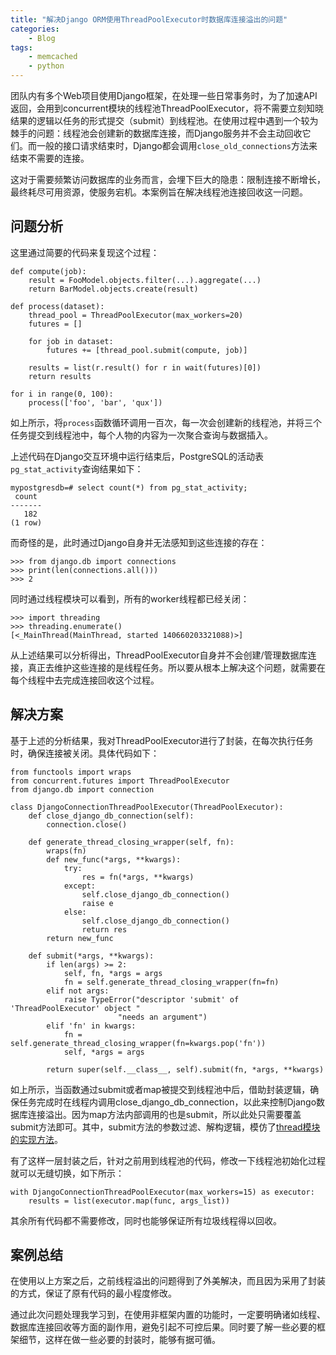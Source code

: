 ```yaml
---
title: "解决Django ORM使用ThreadPoolExecutor时数据库连接溢出的问题"
categories:
    - Blog
tags:
    - memcached
    - python
---
```



团队内有多个Web项目使用Django框架，在处理一些日常事务时，为了加速API返回，会用到concurrent模块的线程池ThreadPoolExecutor，将不需要立刻知晓结果的逻辑以任务的形式提交（submit）到线程池。在使用过程中遇到一个较为棘手的问题：线程池会创建新的数据库连接，而Django服务并不会主动回收它们。而一般的接口请求结束时，Django都会调用`close_old_connections`方法来结束不需要的连接。

这对于需要频繁访问数据库的业务而言，会埋下巨大的隐患：限制连接不断增长，最终耗尽可用资源，使服务宕机。本案例旨在解决线程池连接回收这一问题。

## 问题分析

这里通过简要的代码来复现这个过程：

```python3
def compute(job):
    result = FooModel.objects.filter(...).aggregate(...)
    return BarModel.objects.create(result)

def process(dataset):
    thread_pool = ThreadPoolExecutor(max_workers=20)
    futures = []

    for job in dataset:
        futures += [thread_pool.submit(compute, job)]

    results = list(r.result() for r in wait(futures)[0])
    return results

for i in range(0, 100):
    process(['foo', 'bar', 'qux'])
```

如上所示，将`process`函数循环调用一百次，每一次会创建新的线程池，并将三个任务提交到线程池中，每个人物的内容为一次聚合查询与数据插入。

上述代码在Django交互环境中运行结束后，PostgreSQL的活动表`pg_stat_activity`查询结果如下：

```
mypostgresdb=# select count(*) from pg_stat_activity;
 count 
-------
   182
(1 row)
```

而奇怪的是，此时通过Django自身并无法感知到这些连接的存在：

```
>>> from django.db import connections
>>> print(len(connections.all()))
>>> 2
```

同时通过线程模块可以看到，所有的worker线程都已经关闭：

```
>>> import threading
>>> threading.enumerate()
[<_MainThread(MainThread, started 140660203321088)>]
```

从上述结果可以分析得出，ThreadPoolExecutor自身并不会创建/管理数据库连接，真正去维护这些连接的是线程任务。所以要从根本上解决这个问题，就需要在每个线程中去完成连接回收这个过程。

## 解决方案

基于上述的分析结果，我对ThreadPoolExecutor进行了封装，在每次执行任务时，确保连接被关闭。具体代码如下：

```python3
from functools import wraps
from concurrent.futures import ThreadPoolExecutor
from django.db import connection

class DjangoConnectionThreadPoolExecutor(ThreadPoolExecutor):
    def close_django_db_connection(self):
        connection.close()

    def generate_thread_closing_wrapper(self, fn):
        wraps(fn)
        def new_func(*args, **kwargs):
            try:
                res = fn(*args, **kwargs)
            except:
                self.close_django_db_connection()
                raise e
            else:
                self.close_django_db_connection()
                return res
        return new_func

    def submit(*args, **kwargs):
        if len(args) >= 2:
            self, fn, *args = args
            fn = self.generate_thread_closing_wrapper(fn=fn)
        elif not args:
            raise TypeError("descriptor 'submit' of 'ThreadPoolExecutor' object "
                        "needs an argument")
        elif 'fn' in kwargs:
            fn = self.generate_thread_closing_wrapper(fn=kwargs.pop('fn'))
            self, *args = args

        return super(self.__class__, self).submit(fn, *args, **kwargs)
```

如上所示，当函数通过submit或者map被提交到线程池中后，借助封装逻辑，确保任务完成时在线程内调用close_django_db_connection，以此来控制Django数据库连接溢出。因为map方法内部调用的也是submit，所以此处只需要覆盖submit方法即可。其中，submit方法的参数过滤、解构逻辑，模仿了[thread模块的实现方法](https://github.com/python/cpython/blob/3.7/Lib/concurrent/futures/thread.py)。

有了这样一层封装之后，针对之前用到线程池的代码，修改一下线程池初始化过程就可以无缝切换，如下所示：

```python3
with DjangoConnectionThreadPoolExecutor(max_workers=15) as executor:
    results = list(executor.map(func, args_list))
```

其余所有代码都不需要修改，同时也能够保证所有垃圾线程得以回收。

## 案例总结

在使用以上方案之后，之前线程溢出的问题得到了外美解决，而且因为采用了封装的方式，保证了原有代码的最小程度修改。

通过此次问题处理我学习到，在使用非框架内置的功能时，一定要明确诸如线程、数据库连接回收等方面的副作用，避免引起不可控后果。同时要了解一些必要的框架细节，这样在做一些必要的封装时，能够有据可循。
